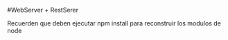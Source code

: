 #WebServer + RestSerer

Recuerden que deben ejecutar npm install para reconstruir los modulos de node